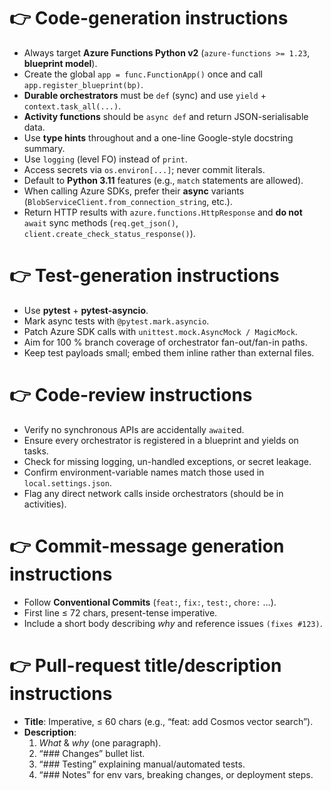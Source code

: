 # 👉 Code-generation instructions
- Always target **Azure Functions Python v2** (`azure-functions >= 1.23`, **blueprint model**).
- Create the global `app = func.FunctionApp()` once and call `app.register_blueprint(bp)`.
- **Durable orchestrators** must be `def` (sync) and use `yield` + `context.task_all(...)`.
- **Activity functions** should be `async def` and return JSON-serialisable data.
- Use **type hints** throughout and a one-line Google-style docstring summary.
- Use `logging` (level FO) instead of `print`.
- Access secrets via `os.environ[...]`; never commit literals.
- Default to **Python 3.11** features (e.g., `match` statements are allowed).
- When calling Azure SDKs, prefer their **async** variants (`BlobServiceClient.from_connection_string`, etc.).
- Return HTTP results with `azure.functions.HttpResponse` and **do not** `await` sync methods (`req.get_json()`, `client.create_check_status_response()`).

# 👉 Test-generation instructions
- Use **pytest** + **pytest-asyncio**.
- Mark async tests with `@pytest.mark.asyncio`.
- Patch Azure SDK calls with `unittest.mock.AsyncMock / MagicMock`.
- Aim for 100 % branch coverage of orchestrator fan-out/fan-in paths.
- Keep test payloads small; embed them inline rather than external files.

# 👉 Code-review instructions
- Verify no synchronous APIs are accidentally `await`ed.
- Ensure every orchestrator is registered in a blueprint and yields on tasks.
- Check for missing logging, un-handled exceptions, or secret leakage.
- Confirm environment-variable names match those used in `local.settings.json`.
- Flag any direct network calls inside orchestrators (should be in activities).

# 👉 Commit-message generation instructions
- Follow **Conventional Commits** (`feat:`, `fix:`, `test:`, `chore:` …).
- First line ≤ 72 chars, present-tense imperative.
- Include a short body describing *why* and reference issues `(fixes #123)`.

# 👉 Pull-request title/description instructions
- **Title**: Imperative, ≤ 60 chars (e.g., “feat: add Cosmos vector search”).
- **Description**:  
  1. *What* & *why* (one paragraph).  
  2. “### Changes” bullet list.  
  3. “### Testing” explaining manual/automated tests.  
  4. “### Notes” for env vars, breaking changes, or deployment steps.